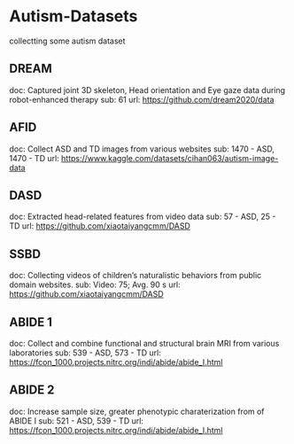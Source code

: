 # Autism-Datasets
collectting some autism dataset

## DREAM

doc:  Captured joint 3D skeleton, Head orientation and Eye gaze data during robot-enhanced therapy
sub: 61
url: https://github.com/dream2020/data


## AFID

doc:  Collect ASD and TD images from various websites
sub: 1470 - ASD, 1470 - TD
url: https://www.kaggle.com/datasets/cihan063/autism-image-data


## DASD

doc: Extracted head-related features from video data
sub: 57 - ASD, 25 - TD
url: https://github.com/xiaotaiyangcmm/DASD



## SSBD

doc: Collecting videos of children’s naturalistic behaviors from public domain websites.
sub: Video: 75; Avg. 90 s
url: https://github.com/xiaotaiyangcmm/DASD


## ABIDE 1

doc: Collect and combine functional and structural brain MRI from various laboratories
sub: 539 - ASD, 573 - TD
url: https://fcon_1000.projects.nitrc.org/indi/abide/abide_I.html


## ABIDE 2

doc: Increase sample size, greater phenotypic charaterization from of ABIDE I
sub: 521 - ASD, 539 - TD
url: https://fcon_1000.projects.nitrc.org/indi/abide/abide_I.html